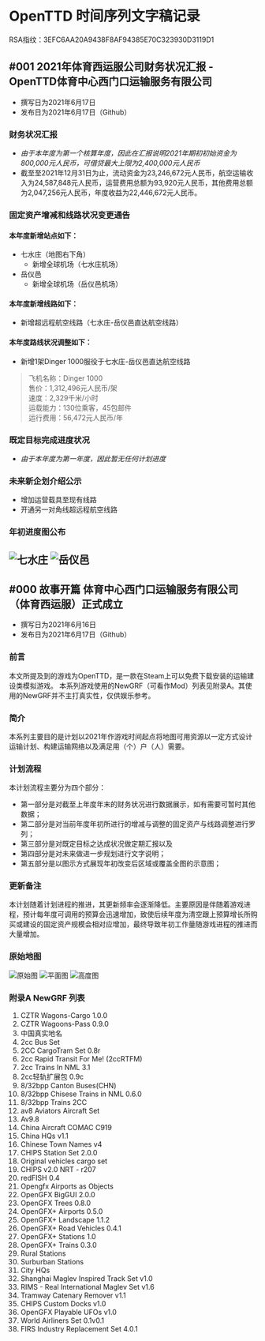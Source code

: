# OpenTTD 时间序列文字稿记录
RSA指纹：3EFC6AA20A9438F8AF94385E70C323930D3119D1
## #001 2021年体育西运服公司财务状况汇报 - OpenTTD体育中心西门口运输服务有限公司
- 撰写日为2021年6月17日
- 发布日为2021年6月17日（Github）
### 财务状况汇报
* *由于本年度为第一个核算年度，因此在汇报说明2021年期初初始资金为800,000元人民币，可借贷最大上限为2,400,000元人民币*  
* 截至至2021年12月31日为止，流动资金为23,246,672元人民币，航空运输收入为24,587,848元人民币，运营费用总额为93,920元人民币，其他费用总额为2,047,256元人民币，年度收益为22,446,672元人民币。
### 固定资产增减和线路状况变更通告
#### 本年度新增站点如下：
* 七水庄（地图右下角）  
    * 新增全球机场（七水庄机场）
* 岳仪邑
    * 新增全球机场（岳仪邑机场）
#### 本年度新增线路如下：
* 新增超远程航空线路（七水庄-岳仪邑直达航空线路）
#### 本年度路线状况调整如下：
* 新增1架Dinger 1000服役于七水庄-岳仪邑直达航空线路
> 飞机名称：Dinger 1000  
> 售价：1,312,496元人民币/架  
> 速度：2,329千米/小时  
> 运载能力：130位乘客，45包邮件  
> 运行费用：56,472元人民币/年  
### 既定目标完成进度状况
* *由于本年度为第一年度，因此暂无任何计划进度*
### 未来新企划介绍公示
* 增加运营载具至现有线路
* 开通另一对角线超远程航空线路
### 年初进度图公布
![七水庄](https://raw.githubusercontent.com/EmoBSAMA/OpenTTD_Record_by_Sports_Center/main/Picture/2021_01_01_七水庄.png)
![岳仪邑](https://raw.githubusercontent.com/EmoBSAMA/OpenTTD_Record_by_Sports_Center/main/Picture/2021_01_01_岳仪邑.png)
---
## #000 故事开篇 体育中心西门口运输服务有限公司（体育西运服）正式成立
- 撰写日为2021年6月16日
- 发布日为2021年6月17日（Github）
### 前言    
本文所提及到的游戏为OpenTTD，是一款在Steam上可以免费下载安装的运输建设类模拟游戏。
本系列游戏使用的NewGRF（可看作Mod）列表见附录A。其使用的NewGRF并不主打真实性，仅供娱乐参考。
### 简介
本系列主要目的是计划以2021年作游戏时间起点将地图可用资源以一定方式设计运输计划、构建运输网络以及满足用（个）户（人）需要。
### 计划流程
本计划流程主要分为四个部分：
- 第一部分是对截至上年度年末的财务状况进行数据展示，如有需要可暂时其他数据；
- 第二部分是对当前年度年初所进行的增减与调整的固定资产与线路调整进行罗列；
- 第三部分是对既定目标之达成状况做定期汇报以及
- 第四部分是对未来做进一步规划进行文字说明；
- 第五部分是以图示方式展现年初改变后区域或覆盖全图的示意图；
### 更新备注
本计划随着计划进程的推进，其更新频率会逐渐降低。主要原因是伴随着游戏进程，预计每年度可调用的预算会迅速增加，致使后续年度为清空跟上预算增长所购买或建设的固定资产规模会相对应增加，最终导致年初工作量随游戏进程的推进而大量增加。
### 原始地图
![原始图](https://raw.githubusercontent.com/EmoBSAMA/OpenTTD_Record_by_Sports_Center/main/Picture/Map_2021_01_01.png)
![平面图](https://raw.githubusercontent.com/EmoBSAMA/OpenTTD_Record_by_Sports_Center/main/Picture/Initial_Topographic_Map.png)
![高度图](https://raw.githubusercontent.com/EmoBSAMA/OpenTTD_Record_by_Sports_Center/main/Picture/Initial_Height_Map.png)
### 附录A NewGRF 列表
1. CZTR Wagons-Cargo 1.0.0
2. CZTR Wagoons-Pass 0.9.0
3. 中国真实地名
4. 2cc Bus Set
5. 2CC CargoTram Set 0.8r
6. 2cc Rapid Transit For Me! (2ccRTFM)
7. 2cc Trains In NML 3.1
8. 2cc轻轨扩展包 0.9c
9. 8/32bpp Canton Buses(CHN)
10. 8/32bpp Chisese Trains in NML 0.6.0
11. 8/32bpp Trains 2CC
12. av8 Aviators Aircraft Set
13. Av9.8
14. China Aircraft COMAC C919
15. China HQs v1.1
16. Chinese Town Names v4
17. CHIPS Station Set 2.0.0
18. Original vehicles cargo set
19. CHIPS v2.0 NRT - r207
20. redFISH 0.4
21. Opengfx Airports as Objects
22. OpenGFX BigGUI 2.0.0
23. OpenGFX Trees 0.8.0
24. OpenGFX+ Airports 0.5.0
25. OpenGFX+ Landscape 1.1.2
26. OpenGFX+ Road Vehicles 0.4.1
27. OpenGFX+ Stations 1.0
28. OpenGFX+ Trains 0.3.0
29. Rural Stations
30. Surburban Stations
31. City HQs
32. Shanghai Maglev Inspired Track Set v1.0
33. RIMS - Real International Maglev Set v1.6
34. Tramway Catenary Remover v1.1
35. CHIPS Custom Docks v1.0
36. OpenGFX Playable UFOs v1.0
37. World Airliners Set 0.1v0.1
38. FIRS Industry Replacement Set 4.0.1 

